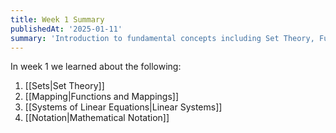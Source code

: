 ```yaml
---
title: Week 1 Summary
publishedAt: '2025-01-11'
summary: 'Introduction to fundamental concepts including Set Theory, Functions and Mappings, Linear Systems, and Mathematical Notation.'
---
```


In week 1 we learned about the following:

1) [[Sets|Set Theory]]
2) [[Mapping|Functions and Mappings]]
3) [[Systems of Linear Equations|Linear Systems]]
4) [[Notation|Mathematical Notation]]


